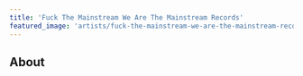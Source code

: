 ```yaml
---
title: 'Fuck The Mainstream We Are The Mainstream Records'
featured_image: 'artists/fuck-the-mainstream-we-are-the-mainstream-records.jpg'
---
```


## About


